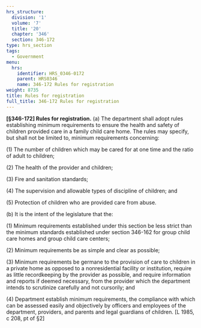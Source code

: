 ```yaml
---
hrs_structure:
  division: '1'
  volume: '7'
  title: '20'
  chapter: '346'
  section: 346-172
type: hrs_section
tags:
  - Government
menu:
  hrs:
    identifier: HRS_0346-0172
    parent: HRS0346
    name: 346-172 Rules for registration
weight: 8735
title: Rules for registration
full_title: 346-172 Rules for registration
---
```

**[§346-172] Rules for registration.** (a) The department shall adopt rules establishing minimum requirements to ensure the health and safety of children provided care in a family child care home. The rules may specify, but shall not be limited to, minimum requirements concerning:

(1) The number of children which may be cared for at one time and the ratio of adult to children;

(2) The health of the provider and children;

(3) Fire and sanitation standards;

(4) The supervision and allowable types of discipline of children; and

(5) Protection of children who are provided care from abuse.

(b) It is the intent of the legislature that the:

(1) Minimum requirements established under this section be less strict than the minimum standards established under section 346-162 for group child care homes and group child care centers;

(2) Minimum requirements be as simple and clear as possible;

(3) Minimum requirements be germane to the provision of care to children in a private home as opposed to a nonresidential facility or institution, require as little recordkeeping by the provider as possible, and require information and reports if deemed necessary, from the provider which the department intends to scrutinize carefully and not cursorily; and

(4) Department establish minimum requirements, the compliance with which can be assessed easily and objectively by officers and employees of the department, providers, and parents and legal guardians of children. [L 1985, c 208, pt of §2]